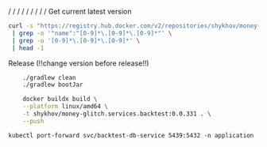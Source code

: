 /
/
/
/
/
/
/
/
/
Get current latest version
```sh
curl -s "https://registry.hub.docker.com/v2/repositories/shykhov/money-glitch.services.backtest/tags?page_size=100"\
 | grep -o '"name":"[0-9]*\.[0-9]*\.[0-9]*"' \
 | grep -o '[0-9]*\.[0-9]*\.[0-9]*' \
 | head -1

```
Release (!!change version before release!!)
```sh
    ./gradlew clean
    ./gradlew bootJar
```

```sh
    docker buildx build \
    --platform linux/amd64 \
    -t shykhov/money-glitch.services.backtest:0.0.331 . \
    --push
```







```shell
kubectl port-forward svc/backtest-db-service 5439:5432 -n application
```
